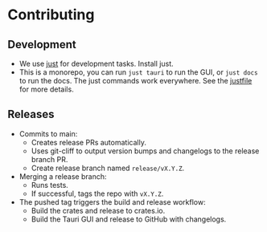 # Contributing

## Development

- We use [just](https://github.com/casey/just) for development tasks. Install just.
- This is a monorepo, you can run `just tauri` to run the GUI, or `just docs` to run the docs. The just commands work everywhere. See the [justfile](./justfile) for more details.

## Releases

- Commits to main:
  - Creates release PRs automatically.
  - Uses git-cliff to output version bumps and changelogs to the release branch PR.
  - Create release branch named `release/vX.Y.Z`.
- Merging a release branch:
  - Runs tests.
  - If successful, tags the repo with `vX.Y.Z`.
- The pushed tag triggers the build and release workflow:
  - Build the crates and release to crates.io.
  - Build the Tauri GUI and release to GitHub with changelogs.
